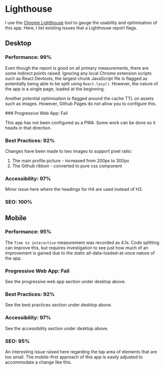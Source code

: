 # Lighthouse

I use the [Chrome Lighthouse](https://developers.google.com/web/tools/lighthouse) tool to gauge the usability and optimisation of this app. Here, I list existing issues that a Lighthouse report flags.

## Desktop

### Performance: 99%

Even though the report is good on all primary measurements, there are some indirect points raised. Ignoring any local Chrome extension scripts such as React Devtools, the largest chunk JavaScript file is flagged as potentially being able to be split using `React.lazy()`. However, the nature of the app is a single page, loaded at the beginning.

Another potential optimisation is flagged around the cache TTL on assets such as images. However, Github Pages do not allow you to configure this.

### Progressive Web App: Fail

This app has not been configured as a PWA. Some work can be done so it heads in that direction.

### Best Practices: 92%

Changes have been made to two images to support pixel ratio:

1. The main profile picture - increased from 200px to 300px
2. The Github ribbon - converted to pure css component

### Accessibility: 97%

Minor issue here where the headings for H4 are used instead of H3.

### SEO: 100%

## Mobile

### Performance: 95%

The `Time to interactive` measurement was recorded as 4.1s. Code splitting can improve this, but requires investigation to see just how much of an improvement is gained due to the static all-data-loaded-at-once nature of the app.

### Progressive Web App: Fail

See the progressive web app section under desktop above.

### Best Practices: 92%

See the best practices section under desktop above.

### Accessibility: 97%

See the accessibility section under desktop above.

### SEO: 95%

An interesting issue raised here regarding the tap area of elements that are too small. The mobile-first approach of this app is easily adjusted to accommodate a change like this.
